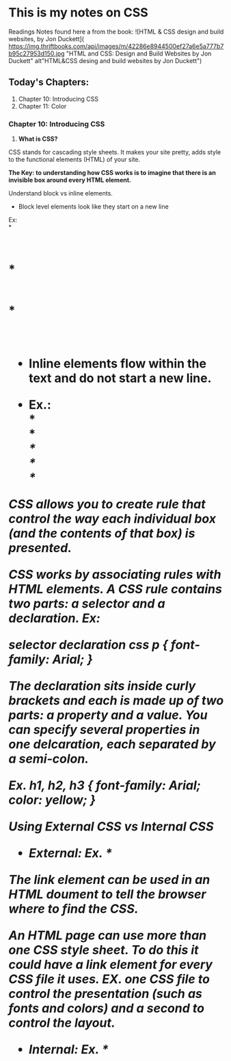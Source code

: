 # This is my notes on CSS

Readings Notes found here a from the book:
![HTML & CSS design and build websites, by Jon Duckett]( https://img.thriftbooks.com/api/images/m/42286e8944500ef27a6e5a777b7b95c27953d150.jpg "HTML and CSS: Design and Build Websites by Jon Duckett" alt"HTML&CSS desing and build websites by Jon Duckett")

## Today's Chapters:
1. Chapter 10: Introducing CSS
1. Chapter 11: Color


### Chapter 10: Introducing CSS
1. **What is CSS?**

CSS stands for cascading style sheets. It makes your site pretty, adds style to the functional elements (HTML) of your site.

**The Key: to understanding how CSS works is to imagine that there is an invisible box around every HTML element.**

Understand block vs inline elements.


- Block level elements look like they start on a new line


 Ex: <br />
   \* <h1> <br />
   \* <p> <br />
    \* <div> <br />
    
    

- Inline elements flow within the text and do not start a new line.


 - Ex.:<br />
   \* <b> <br />
   \* <i> <br />
    \* <img> <br />
    \* <em> <br />
   \* <span> <br />
   

CSS allows you to create rule that control the way each individual box (and the contents of that box) is presented.

CSS works by associating rules with HTML elements. A CSS rule contains two parts: a *selector* and a *declaration*.
Ex:

selector    declaration
css
    p {
    font-family: Arial;
    }


The declaration sits inside curly brackets and each is made up of two parts: a property and a value. You can specify several properties in one delcaration, each separated by a semi-colon.

Ex. h1, h2, h3 {
            font-family: Arial;
            color: yellow;
            }

Using External CSS vs Internal CSS

- External: 
Ex. \* <link href="css/styles.css" type="text/css" rel="stylesheet" >


The link element can be used in an HTML doument to tell the browser where to find the CSS.

An HTML page can use more than one CSS style sheet. To do this it could have a link element for every CSS file it uses. EX. one CSS file to control the presentation (such as fonts and colors) and a second to control the layout.

- Internal: 
Ex. \* <style type="text/css">


Benefits to an External- 
Wen building a site with ore than one page, you should use an eternal style sheet:

- Allows all pages to use the same style rules (rather than repeating them in each page)
- Keeps the content separate from how the page looks.
- Means you can change the styels used across all pages by altering just one file (rather than each individual page)

***Watch out: CSS can be a time suck because you can never git it perfect. Always to a minimal amount of HTML / CSS, get in functional on JS then go back and polish up the CSS.***


### Chapter 11: Color

- Foreground Color
1. color - color property allows you to specify the color of text inside an element
1. RGB Values - *{color: rgb(100,100,90);}* these express colors in teresm of how much red, green and blue is used to make it up
1. Hex Codes - {color: #ee3e80;} six digit codes that represent the aount of red, green, and blue are present.
1. Color Names - there are 147 predefined color names recognized by browsers. Ex. DarkCyan

- Background Color - CSS treats each TML element as if it appears in a box, and the *background-color* property sets the color of the backgroud for that box.

Things to consider when choosing color:
* Contrast - when picking foreground and background colors, it is important to ensure that there is enough contrast for the text to be legible.
    * Text is easier to read when there is higher contrast between the background and foreground colors.
    * If the text is revesed out (a lighter color on a darker background) the height or spacing between the lines can be increased and the weight of the font can be increased to make it easier to read.
* Opacity - a property in CSS3 that allows you to specify the opacity of its child elements. The vlue is a number between 0.0 and 1.0.
* rgba - is a property in CSS3 that allows you to specify a color, just like you would with an RGB value but adss a fourth value to indicate opacity ***rgba(0,0,0,0.5)***. It will only affect the element it is on (not the child elements)
* CSS3: HSL Colors
* HUE - the colloquial idea of color. Represented asa color circle, where the angel represents the color. 0-360.
    * Ex.: {background-color: hsl(0,0%,78%);}
    * Ex. 2: hsla {background-color: hsl(0,0%,78%,0.5);}
    
* Saturation - 0% is a shade of gray, 100% is full saturation
* Lightness - 0% is black, 100% is white     


Another good example of the power of CSS:
[CSS Zen Garden](http://www.csszengarden.com/)


[<== Back to Readme](README.md)